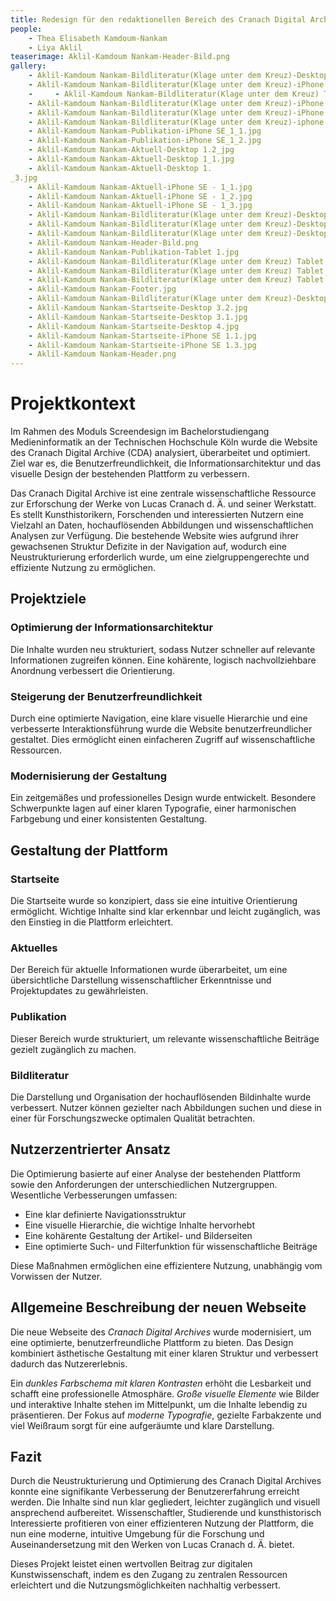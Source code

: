 ```yaml
---
title: Redesign für den redaktionellen Bereich des Cranach Digital Archive
people:
    - Thea Elisabeth Kamdoum-Nankam
    - Liya Aklil
teaserimage: Aklil-Kamdoum Nankam-Header-Bild.png
gallery:
    - Aklil-Kamdoum Nankam-Bildliteratur(Klage unter dem Kreuz)-Desktop 1_4.jpg
    - Aklil-Kamdoum Nankam-Bildliteratur(Klage unter dem Kreuz)-iPhone SE 1_1.jpg
    -     - Aklil-Kamdoum Nankam-Bildliteratur(Klage unter dem Kreuz) Tablet 3.jpg
    - Aklil-Kamdoum Nankam-Bildliteratur(Klage unter dem Kreuz)-iPhone SE 1_3.jpg
    - Aklil-Kamdoum Nankam-Bildliteratur(Klage unter dem Kreuz)-iPhone SE 1_4.jpg
    - Aklil-Kamdoum Nankam-Bildliteratur(Klage unter dem Kreuz)-iphone SE 1_5.jpg
    - Aklil-Kamdoum Nankam-Publikation-iPhone SE_1_1.jpg
    - Aklil-Kamdoum Nankam-Publikation-iPhone SE_1_2.jpg
    - Aklil-Kamdoum Nankam-Aktuell-Desktop 1.2_jpg
    - Aklil-Kamdoum Nankam-Aktuell-Desktop 1_1.jpg
    - Aklil-Kamdoum Nankam-Aktuell-Desktop 1.
_3.jpg
    - Aklil-Kamdoum Nankam-Aktuell-iPhone SE - 1_1.jpg
    - Aklil-Kamdoum Nankam-Aktuell-iPhone SE - 1_2.jpg
    - Aklil-Kamdoum Nankam-Aktuell-iPhone SE - 1_3.jpg
    - Aklil-Kamdoum Nankam-Bildliteratur(Klage unter dem Kreuz)-Desktop 1_1.jpg
    - Aklil-Kamdoum Nankam-Bildliteratur(Klage unter dem Kreuz)-Desktop 1_2.jpg
    - Aklil-Kamdoum Nankam-Bildliteratur(Klage unter dem Kreuz)-Desktop 1_3.jpg
    - Aklil-Kamdoum Nankam-Header-Bild.png
    - Aklil-Kamdoum Nankam-Publikation-Tablet 1.jpg
    - Aklil-Kamdoum Nankam-Bildliteratur(Klage unter dem Kreuz) Tablet 3.jpg
    - Aklil-Kamdoum Nankam-Bildliteratur(Klage unter dem Kreuz) Tablet 4.jpg
    - Aklil-Kamdoum Nankam-Bildliteratur(Klage unter dem Kreuz) Tablet.jpg
    - Aklil-Kamdoum Nankam-Footer.jpg
    - Aklil-Kamdoum Nankam-Bildliteratur(Klage unter dem Kreuz)-Desktop 1.jpg
    - Aklil-Kamdoum Nankam-Startseite-Desktop 3.2.jpg
    - Aklil-Kamdoum Nankam-Startseite-Desktop 3.1.jpg
    - Aklil-Kamdoum Nankam-Startseite-Desktop 4.jpg
    - Aklil-Kamdoum Nankam-Startseite-iPhone SE 1.1.jpg
    - Aklil-Kamdoum Nankam-Startseite-iPhone SE 1.3.jpg
    - Aklil-Kamdoum Nankam-Header.png
---
```

 # Projektkontext
 
 Im Rahmen des Moduls Screendesign im Bachelorstudiengang Medieninformatik an der Technischen Hochschule Köln wurde die Website des Cranach Digital Archive (CDA) analysiert, überarbeitet und optimiert. Ziel war es, die Benutzerfreundlichkeit, die Informationsarchitektur und das visuelle Design der bestehenden Plattform zu verbessern.
 
 Das Cranach Digital Archive ist eine zentrale wissenschaftliche Ressource zur Erforschung der Werke von Lucas Cranach d. Ä. und seiner Werkstatt. Es stellt Kunsthistorikern, Forschenden und interessierten Nutzern eine Vielzahl an Daten, hochauflösenden Abbildungen und wissenschaftlichen Analysen zur Verfügung. Die bestehende Website wies aufgrund ihrer gewachsenen Struktur Defizite in der Navigation auf, wodurch eine Neustrukturierung erforderlich wurde, um eine zielgruppengerechte und effiziente Nutzung zu ermöglichen.
 
 ## Projektziele
 
 ### Optimierung der Informationsarchitektur
 Die Inhalte wurden neu strukturiert, sodass Nutzer schneller auf relevante Informationen zugreifen können. Eine kohärente, logisch nachvollziehbare Anordnung verbessert die Orientierung.
 
 ### Steigerung der Benutzerfreundlichkeit
 Durch eine optimierte Navigation, eine klare visuelle Hierarchie und eine verbesserte Interaktionsführung wurde die Website benutzerfreundlicher gestaltet. Dies ermöglicht einen einfacheren Zugriff auf wissenschaftliche Ressourcen.
 
 ### Modernisierung der Gestaltung
 Ein zeitgemäßes und professionelles Design wurde entwickelt. Besondere Schwerpunkte lagen auf einer klaren Typografie, einer harmonischen Farbgebung und einer konsistenten Gestaltung.
 
 ## Gestaltung der Plattform
 
 ### Startseite
 Die Startseite wurde so konzipiert, dass sie eine intuitive Orientierung ermöglicht. Wichtige Inhalte sind klar erkennbar und leicht zugänglich, was den Einstieg in die Plattform erleichtert.
 
 ### Aktuelles 
 Der Bereich für aktuelle Informationen wurde überarbeitet, um eine übersichtliche Darstellung wissenschaftlicher Erkenntnisse und Projektupdates zu gewährleisten.
 
 ### Publikation
 Dieser Bereich wurde strukturiert, um relevante wissenschaftliche Beiträge gezielt zugänglich zu machen.
 
 ###  Bildliteratur
 Die Darstellung und Organisation der hochauflösenden Bildinhalte wurde verbessert. Nutzer können gezielter nach Abbildungen suchen und diese in einer für Forschungszwecke optimalen Qualität betrachten.
 
 ## Nutzerzentrierter Ansatz
 
 Die Optimierung basierte auf einer Analyse der bestehenden Plattform sowie den Anforderungen der unterschiedlichen Nutzergruppen. Wesentliche Verbesserungen umfassen:
 
 - Eine klar definierte Navigationsstruktur
 - Eine visuelle Hierarchie, die wichtige Inhalte hervorhebt
 - Eine kohärente Gestaltung der Artikel- und Bilderseiten
 - Eine optimierte Such- und Filterfunktion für wissenschaftliche Beiträge
 
 Diese Maßnahmen ermöglichen eine effizientere Nutzung, unabhängig vom Vorwissen der Nutzer.
 
 ## Allgemeine Beschreibung der neuen Webseite
 
 Die neue Webseite des *Cranach Digital Archives* wurde modernisiert, um eine optimierte, benutzerfreundliche Plattform zu bieten. Das Design kombiniert ästhetische Gestaltung mit einer klaren Struktur und verbessert dadurch das Nutzererlebnis.
 
 Ein *dunkles Farbschema mit klaren Kontrasten* erhöht die Lesbarkeit und schafft eine professionelle Atmosphäre. *Große visuelle Elemente* wie Bilder und interaktive Inhalte stehen im Mittelpunkt, um die Inhalte lebendig zu präsentieren. Der Fokus auf *moderne Typografie*, gezielte Farbakzente und viel Weißraum sorgt für eine aufgeräumte und klare Darstellung.
 
 ## Fazit
 
 Durch die Neustrukturierung und Optimierung des Cranach Digital Archives konnte eine signifikante Verbesserung der Benutzererfahrung erreicht werden. Die Inhalte sind nun klar gegliedert, leichter zugänglich und visuell ansprechend aufbereitet. Wissenschaftler, Studierende und kunsthistorisch Interessierte profitieren von einer effizienteren Nutzung der Plattform, die nun eine moderne, intuitive Umgebung für die Forschung und Auseinandersetzung mit den Werken von Lucas Cranach d. Ä. bietet.
 
 Dieses Projekt leistet einen wertvollen Beitrag zur digitalen Kunstwissenschaft, indem es den Zugang zu zentralen Ressourcen erleichtert und die Nutzungsmöglichkeiten nachhaltig verbessert.
